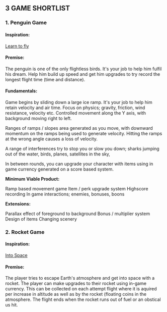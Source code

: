 ## 3 GAME SHORTLIST

### 1. Penguin Game

#### Inspiration:

<a href="https://www.coolmathgames.com/0-learn-to-fly">Learn to fly</a>

#### Premise:

The penguin is one of the only flightless birds. It's your job to help him fulfil his dream. Help him build up speed and get him upgrades to try record the longest flight time (time and distance).

#### Fundamentals:

Game begins by sliding down a large ice ramp. It's your job to help him retain velocity and air time. Focus on physics; gravity, friction, wind resistance, velocity etc. Controlled movement along the Y axis, with background moving right to left. 

Ranges of ramps / slopes area generated as you move, with downward momentum on the ramps being used to generate velocity. Hitting the ramps at the wrong angle causes a loss of velocity.

A range of interferences try to stop you or slow you down; sharks jumping out of the water, birds, planes, satellites in the sky, 

In between rounds, you can upgrade your character with items using in game currency generated on a score based system.

**Minimum Viable Product:**

Ramp based movement game
Item / perk upgrade system
Highscore recording
In game interactions; enemies, bonuses, boons

**Extensions:**

Parallax effect of foreground to background
Bonus / multiplier system
Design of items
Changing scenery

### 2. Rocket Game

#### Inspiration:

<a href="https://www.silvergames.com/en/into-space">Into Space</a>

#### Premise:

The player tries to escape Earth's atmosphere and get into space with a rocket. The player can make upgrades to their rocket using in-game currency. This can be collected on each attempt flight where it is aquired per increase in altitude as well as by the rocket (floating coins in the atmosphere. The flight ends when the rocket runs out of fuel or an obstical us hit. 




